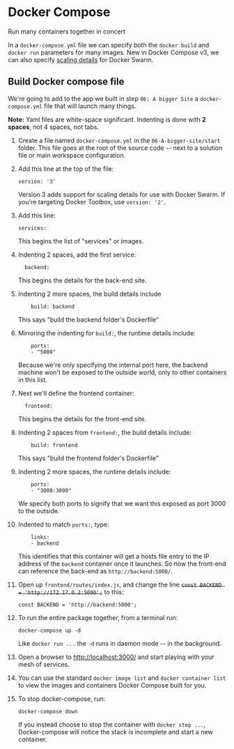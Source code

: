 Docker Compose
==============

Run many containers together in concert

In a `docker-compose.yml` file we can specify both the `docker build` and `docker run` parameters for many images.  New in Docker Compose v3, we can also specify [scaling details](https://medium.com/@nagarwal/whats-new-in-docker-compose-v3-139bbdafa5ed) for Docker Swarm.


Build Docker compose file
-------------------------

We're going to add to the app we built in step `06: A bigger Site` a `docker-compose.yml` file that will launch many things.

**Note:** Yaml files are white-space significant.  Indenting is done with **2 spaces**, not 4 spaces, not tabs.

1. Create a file named `docker-compose.yml` in the `06-A-bigger-site/start` folder.  This file goes at the root of the source code -- next to a solution file or main workspace configuration.

2. Add this line at the top of the file:

   ```
   version: '3'
   ```

   Version 3 adds support for scaling details for use with Docker Swarm.  If you're targeting Docker Toolbox, use `version: '2'`.

3. Add this line:

   ```
   services:
   ```

   This begins the list of "services" or images.

4. Indenting 2 spaces, add the first service:

   ```
     backend:
   ```

   This begins the details for the back-end site.

5. Indenting 2 more spaces, the build details include

   ```
       build: backend
   ```

   This says "build the backend folder's Dockerfile"

6. Mirroring the indenting for `build:`, the runtime details include:

   ```
       ports:
       - "5000"
    ```

    Because we're only specifying the internal port here, the backend machine won't be exposed to the outside world, only to other containers in this list.

7. Next we'll define the frontend container:

   ```
     frontend:
   ```

   This begins the details for the front-end site.

8. Indenting 2 spaces from `frontend:`, the build details include:

   ```
       build: frontend
   ```

   This says "build the frontend folder's Dockerfile"

9. Indenting 2 more spaces, the runtime details include:

   ```
       ports:
       - "3000:3000"
   ```

   We specify both ports to signify that we want this exposed as port 3000 to the outside.

10. Indented to match `ports:`, type:

    ```
        links:
        - backend
    ```

    This identifies that this container will get a hosts file entry to the IP address of the `backend` container once it launches.  So now the front-end can reference the back-end as `http://backend:5000/`.

11. Open up `frontend/routes/index.js`, and change the line ~~`const BACKEND = 'http://172.17.0.2:5000';`~~ to this:

    ```
    const BACKEND = 'http://backend:5000';
    ```

12. To run the entire package together, from a terminal run:

    ```
    docker-compose up -d
    ```

    Like `docker run ...` the `-d` runs in daemon mode -- in the background.

13. Open a browser to [http://localhost:3000/](http://localhost:3000/) and start playing with your mesh of services.

14. You can use the standard `docker image list` and `docker container list` to view the images and containers Docker Compose built for you.

15. To stop docker-compose, run:

    ```
    docker-compose down
    ```

    If you instead choose to stop the container with `docker stop ...`, Docker-compose will notice the stack is incomplete and start a new container.
